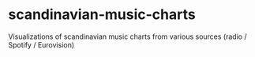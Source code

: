 # scandinavian-music-charts
Visualizations of scandinavian music charts from various sources (radio / Spotify / Eurovision) 
